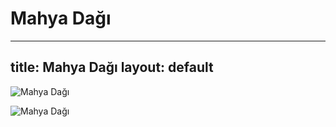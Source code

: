 
Mahya Dağı
==========
---
title: Mahya Dağı
layout: default
---

![Mahya Dağı](https://www.thebestviewpoints.com/wp-content/uploads/2020/05/AAA4039-HDR.jpg)

![Mahya Dağı](https://www.thebestviewpoints.com/wp-content/uploads/2020/05/AAA4044.jpg)